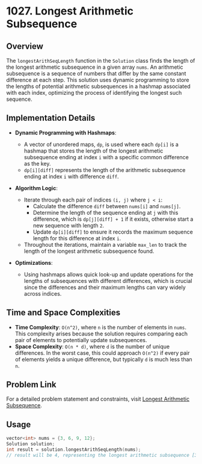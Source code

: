 # 1027. Longest Arithmetic Subsequence

## Overview
The `longestArithSeqLength` function in the `Solution` class finds the length of the longest arithmetic subsequence in a given array `nums`. An arithmetic subsequence is a sequence of numbers that differ by the same constant difference at each step. This solution uses dynamic programming to store the lengths of potential arithmetic subsequences in a hashmap associated with each index, optimizing the process of identifying the longest such sequence.

## Implementation Details
- **Dynamic Programming with Hashmaps**:
  - A vector of unordered maps, `dp`, is used where each `dp[i]` is a hashmap that stores the length of the longest arithmetic subsequence ending at index `i` with a specific common difference as the key.
  - `dp[i][diff]` represents the length of the arithmetic subsequence ending at index `i` with difference `diff`.

- **Algorithm Logic**:
  - Iterate through each pair of indices `(i, j)` where `j < i`:
    - Calculate the difference `diff` between `nums[i]` and `nums[j]`.
    - Determine the length of the sequence ending at `j` with this difference, which is `dp[j][diff] + 1` if it exists, otherwise start a new sequence with length `2`.
    - Update `dp[i][diff]` to ensure it records the maximum sequence length for this difference at index `i`.
  - Throughout the iterations, maintain a variable `max_len` to track the length of the longest arithmetic subsequence found.

- **Optimizations**:
  - Using hashmaps allows quick look-up and update operations for the lengths of subsequences with different differences, which is crucial since the differences and their maximum lengths can vary widely across indices.

## Time and Space Complexities
- **Time Complexity**: `O(n^2)`, where `n` is the number of elements in `nums`. This complexity arises because the solution requires comparing each pair of elements to potentially update subsequences.
- **Space Complexity**: `O(n * d)`, where `d` is the number of unique differences. In the worst case, this could approach `O(n^2)` if every pair of elements yields a unique difference, but typically `d` is much less than `n`.

## Problem Link
For a detailed problem statement and constraints, visit [Longest Arithmetic Subsequence](https://leetcode.com/problems/longest-arithmetic-subsequence/).

## Usage
```cpp
vector<int> nums = {3, 6, 9, 12};
Solution solution;
int result = solution.longestArithSeqLength(nums);
// result will be 4, representing the longest arithmetic subsequence [3, 6, 9, 12].
